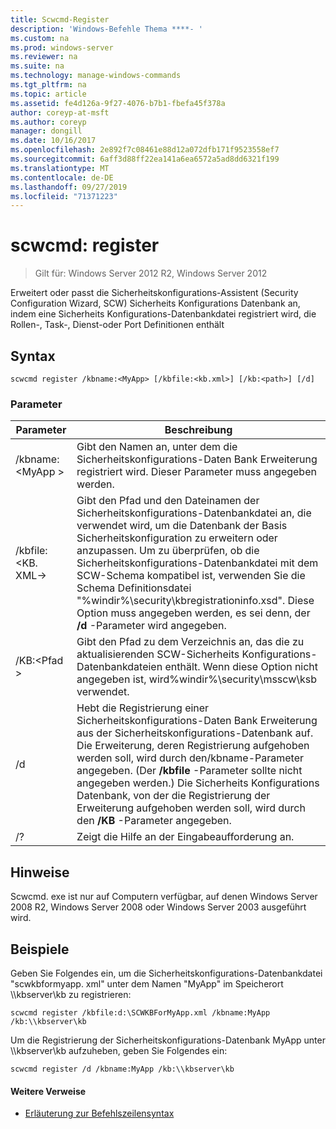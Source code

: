 ```yaml
---
title: Scwcmd-Register
description: 'Windows-Befehle Thema ****- '
ms.custom: na
ms.prod: windows-server
ms.reviewer: na
ms.suite: na
ms.technology: manage-windows-commands
ms.tgt_pltfrm: na
ms.topic: article
ms.assetid: fe4d126a-9f27-4076-b7b1-fbefa45f378a
author: coreyp-at-msft
ms.author: coreyp
manager: dongill
ms.date: 10/16/2017
ms.openlocfilehash: 2e892f7c08461e88d12a072dfb171f9523558ef7
ms.sourcegitcommit: 6aff3d88ff22ea141a6ea6572a5ad8dd6321f199
ms.translationtype: MT
ms.contentlocale: de-DE
ms.lasthandoff: 09/27/2019
ms.locfileid: "71371223"
---
```

# <a name="scwcmd-register"></a>scwcmd: register

> Gilt für: Windows Server 2012 R2, Windows Server 2012

Erweitert oder passt die Sicherheitskonfigurations-Assistent (Security Configuration Wizard, SCW) Sicherheits Konfigurations Datenbank an, indem eine Sicherheits Konfigurations-Datenbankdatei registriert wird, die Rollen-, Task-, Dienst-oder Port Definitionen enthält

## <a name="syntax"></a>Syntax

```
scwcmd register /kbname:<MyApp> [/kbfile:<kb.xml>] [/kb:<path>] [/d]
```

### <a name="parameters"></a>Parameter

|Parameter|Beschreibung|
|---------|-----------|
|/kbname:\<MyApp >|Gibt den Namen an, unter dem die Sicherheitskonfigurations-Daten Bank Erweiterung registriert wird. Dieser Parameter muss angegeben werden.|
|/kbfile:\<KB. XML->|Gibt den Pfad und den Dateinamen der Sicherheitskonfigurations-Datenbankdatei an, die verwendet wird, um die Datenbank der Basis Sicherheitskonfiguration zu erweitern oder anzupassen. Um zu überprüfen, ob die Sicherheitskonfigurations-Datenbankdatei mit dem SCW-Schema kompatibel ist, verwenden Sie die Schema Definitionsdatei "%windir%\security\kbregistrationinfo.xsd". Diese Option muss angegeben werden, es sei denn, der **/d** -Parameter wird angegeben.|
|/KB:\<Pfad >|Gibt den Pfad zu dem Verzeichnis an, das die zu aktualisierenden SCW-Sicherheits Konfigurations-Datenbankdateien enthält. Wenn diese Option nicht angegeben ist, wird%windir%\security\msscw\ksb verwendet.|
|/d|Hebt die Registrierung einer Sicherheitskonfigurations-Daten Bank Erweiterung aus der Sicherheitskonfigurations-Datenbank auf. Die Erweiterung, deren Registrierung aufgehoben werden soll, wird durch den/kbname-Parameter angegeben. (Der **/kbfile** -Parameter sollte nicht angegeben werden.) Die Sicherheits Konfigurations Datenbank, von der die Registrierung der Erweiterung aufgehoben werden soll, wird durch den **/KB** -Parameter angegeben.|
|/?|Zeigt die Hilfe an der Eingabeaufforderung an.|

## <a name="remarks"></a>Hinweise

Scwcmd. exe ist nur auf Computern verfügbar, auf denen Windows Server 2008 R2, Windows Server 2008 oder Windows Server 2003 ausgeführt wird.

## <a name="BKMK_Examples"></a>Beispiele

Geben Sie Folgendes ein, um die Sicherheitskonfigurations-Datenbankdatei "scwkbformyapp. xml" unter dem Namen "MyApp" im Speicherort \\\\kbserver\kb zu registrieren:
```
scwcmd register /kbfile:d:\SCWKBForMyApp.xml /kbname:MyApp /kb:\\kbserver\kb
```
Um die Registrierung der Sicherheitskonfigurations-Datenbank MyApp unter \\\\kbserver\kb aufzuheben, geben Sie Folgendes ein:
```
scwcmd register /d /kbname:MyApp /kb:\\kbserver\kb
```

#### <a name="additional-references"></a>Weitere Verweise

-   [Erläuterung zur Befehlszeilensyntax](command-line-syntax-key.md)